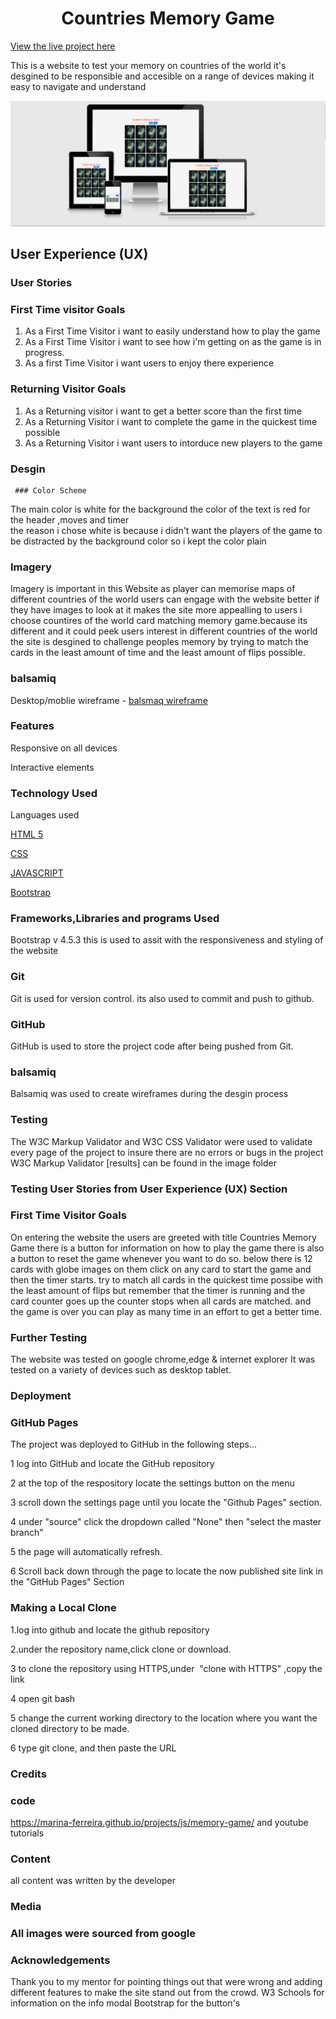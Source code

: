 

<h1 align= "center">Countries Memory Game</h1>


[ View the live project here](https://tomfinnegan.github.io/Memory-game/)

<P>This is a website to test your memory on countries of the world it's desgined to be responsible and accesible on a range of devices making it easy to navigate
   and understand
</P>

<img src="assets/images/newmemorgame.PNG" alt="memory game">

## User Experience (UX)


  ### User Stories

   ### First Time visitor Goals 

   1. As a First Time Visitor i want to easily understand  how to play the game  
   2. As a First Time Visitor i want to see how i'm getting on as the game is in progress.
   3. As a first Time Visitor i want users to enjoy there experience

 ### Returning Visitor Goals
 
   1. As a Returning visitor i want to  get a better score than the first time 
   2. As a Returning Visitor i want to complete the game in the quickest time possible     
   3. As a Returning Visitor i want users to intorduce new players to  the game  
   
 
   
  ### Desgin
     ### Color Scheme

  The main color is white for the background the color of the text is red for the header ,moves and timer  
  the reason i chose white is because i didn't want the players of the game to be distracted by the background color 
  so i kept the color plain


### Imagery
 
 Imagery is important in this Website as player can memorise maps of
 different countries of the world users can engage with the website better
 if they have images to look at it makes the site more appealling to users
 i choose countires of the world card matching memory game.because its different
 and it could peek users interest in different countries of the world the site is 
 desgined to challenge peoples memory by trying to match the cards in the least amount
 of time and the least amount of flips possible. 
 
 

### balsamiq

 Desktop/moblie wireframe - [balsmaq wireframe](https://balsamiq.cloud/spx8hwa/pqxt7gg/r2278)

### Features

Responsive on all devices

Interactive elements

### Technology Used

Languages used

[HTML 5](https://en.wikipedia.org/wiki/HTML5)

[CSS](https://en.wikipedia.org/wiki/CSS)

[JAVASCRIPT](https://en.wikipedia.org/wiki/JavaScript)

[Bootstrap](https://getbootstrap.com/)

### Frameworks,Libraries and programs Used

Bootstrap v 4.5.3
this is used to assit with the responsiveness and styling of the website


### Git
   Git is used for version control. its also used to commit and push to github.  

### GitHub
   GitHub is used to store the project code after being pushed from Git.

### balsamiq
   Balsamiq was used to create wireframes during the desgin process   

  ### Testing
  

  The W3C Markup Validator and W3C CSS Validator were used to validate every page of the project 
  to insure there are no errors or bugs in the project
  W3C Markup Validator 
  [results] can be found in the image folder 

  ### Testing User Stories from User Experience (UX) Section

### First Time Visitor Goals 

  On entering the website the users are greeted with title Countries Memory Game
  there is a button for information on how to play the game there is 
  also a button to reset the game whenever you want to do so.
  below there is 12 cards with globe images on them click on  any card to 
  start the game and  then  the timer starts. try to match all cards in the
  quickest time possibe with the least amount of flips but remember that the timer
  is running  and the card counter goes up the counter stops when all cards are matched.
  and the game is over you can play as many time in an effort to get a better time.


 
 ### Further Testing 
 The website was tested on google chrome,edge & internet explorer
  It was tested on a variety of devices such as desktop tablet.


### Deployment

### GitHub Pages

The project was deployed  to GitHub in the following steps...

1 log into GitHub and locate the GitHub repository

2 at the top of the respository locate the settings button on the menu

3 scroll down the settings page until you locate the "Github Pages" section. 

4 under "source" click the dropdown called "None" then "select the master branch"

5 the page will automatically refresh.

6 Scroll back down through the page to locate the now published site link in the
"GitHub Pages" Section



### Making a Local Clone

1.log into github and locate the github repository

2.under the repository name,click clone or download.

3 to clone the repository using HTTPS,under &nbsp;"clone with HTTPS" ,copy the link

4 open git bash

5 change the current working directory to the location where you want the cloned
  directory to be made.

  6 type git clone, and then paste the URL 

### Credits


### code 

https://marina-ferreira.github.io/projects/js/memory-game/
 and youtube tutorials

### Content
all content was written by the developer



### Media
### All images were sourced from google

### Acknowledgements
Thank you to my mentor for pointing things out that were wrong 
and adding different features to make the site stand out from the crowd. 
W3 Schools for information on the info modal
Bootstrap for the button's